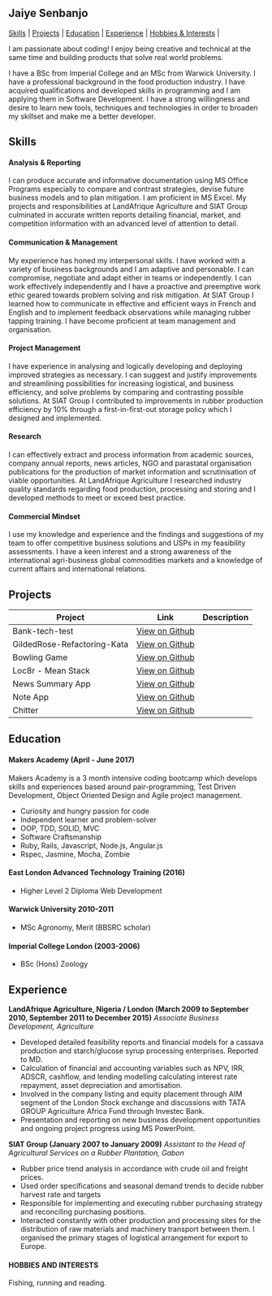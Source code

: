 ## Jaiye Senbanjo

[Skills](#skills) | [Projects](#projects) | [Education](#education) | [Experience](#experience) | [Hobbies & Interests](#hobbies]) |

I am passionate about coding! I enjoy being creative and technical at the same time and building products that solve real world problems.

I have a BSc from Imperial College and an MSc from Warwick University. I have a professional background in the food production industry. I have acquired qualifications and developed skills in programming and I am applying them in Software Development. I have a strong willingness and desire to learn new tools, techniques and technologies in order to broaden my skillset and make me a better developer.

<a name="skills"></a>
## Skills

#### Analysis & Reporting

I can produce accurate and informative documentation using MS Office Programs especially to compare and contrast strategies, devise future business models and to plan mitigation. I am proficient in MS Excel. My projects and responsibilities at LandAfrique Agriculture and SIAT Group culminated in accurate written reports detailing financial, market, and competition information with an advanced level of attention to detail.

#### Communication & Management

My experience has honed my interpersonal skills. I have worked with a variety of business backgrounds and I am adaptive and personable. I can compromise, negotiate and adapt either in teams or independently. I can work effectively independently and I have a proactive and preemptive work ethic geared towards problem solving and risk mitigation. At SIAT Group I learned how to communicate in effective and efficient ways in French and English and to implement feedback observations while managing rubber tapping training. I have become proficient at team management and organisation.

#### Project Management

I have experience in analysing and logically developing and deploying improved strategies as necessary. I can suggest and justify improvements and streamlining possibilities for increasing logistical, and business efficiency, and solve problems by comparing and contrasting possible solutions. At SIAT Group I contributed to improvements in rubber production efficiency by 10% through a first-in-first-out storage policy which I designed and implemented.

#### Research

I can effectively extract and process information from academic sources, company annual reports, news articles, NGO and parastatal organisation publications for the production of market information and scrutinisation of viable opportunities. At LandAfrique Agriculture I researched industry quality standards regarding food production, processing and storing and I developed methods to meet or exceed best practice.

#### Commercial Mindset

I use my knowledge and experience and the findings and suggestions of my team to offer competitive business solutions and USPs in my feasibility assessments. I have a keen interest and a strong awareness of the international agri-business global commodities markets and a knowledge of current affairs and international relations.

<a name="projects"></a>

## Projects

|Project | Link | Description |
|--------|--------|--------|
| Bank-tech-test | [View on Github](https://github.com/JayWebDevCom/bank-tech-test)|   |
| GildedRose-Refactoring-Kata | [View on Github](https://github.com/JayWebDevCom/GildedRose-Refactoring-Kata) |   |
| Bowling Game | [View on Github](https://github.com/JayWebDevCom/bowling-challenge) |   |
| Loc8r - Mean Stack | [View on Github](https://github.com/JayWebDevCom/mean-stack) |   |
| News Summary App | [View on Github](https://github.com/JayWebDevCom/news-summary-app) |  |
| Note App | [View on Github](https://github.com/JayWebDevCom/note-app) |  |
| Chitter  | [View on Github](https://github.com/JayWebDevCom/chitter-challenge) |   |




<a name="education"></a>
## Education

#### Makers Academy (April - June 2017)
Makers Academy is a 3 month intensive coding bootcamp which develops skills and experiences based around pair-programming, Test Driven Development, Object Oriented Design and Agile project management.
- Curiosity and hungry passion for code
- Independent learner and problem-solver
- OOP, TDD, SOLID, MVC
- Software Craftsmanship
- Ruby, Rails, Javascript, Node.js, Angular.js
- Rspec, Jasmine, Mocha, Zombie

#### East London Advanced Technology Training (2016)
- Higher Level 2 Diploma Web Development

#### Warwick University 2010-2011
- MSc Agronomy, Merit (BBSRC scholar)

#### Imperial College London (2003-2006)
- BSc (Hons) Zoology



<a name="experience"></a>
## Experience

**LandAfrique Agriculture, Nigeria / London (March 2009 to September 2010,
September 2011 to December 2015)**
*Associate Business Development, Agriculture*
- Developed detailed feasibility reports and financial models for a cassava production and starch/glucose syrup processing enterprises. Reported to MD.
- Calculation of financial and accounting variables such as NPV, IRR, ADSCR, cashflow, and lending modelling calculating interest rate repayment, asset depreciation and amortisation.
- Involved in the company listing and equity placement through AIM segment of the London Stock exchange and discussions with TATA GROUP Agriculture Africa Fund through Investec Bank.
- Presentation and reporting on new business development opportunities and ongoing project progress using MS PowerPoint.

**SIAT Group (January 2007 to January 2009)**
*Assistant to the Head of Agricultural Services on a Rubber Plantation, Gabon*
- Rubber price trend analysis in accordance with crude oil and freight prices.
- Used order specifications and seasonal demand trends to decide rubber harvest rate and targets
- Responsible for implementing and executing rubber purchasing strategy and reconciling purchasing positions.
- Interacted constantly with other production and processing sites for the distribution of raw materials and machinery transport between them. I organised the primary stages of logistical arrangement for export to Europe.

<a name="hobbies"></a>
#### HOBBIES AND INTERESTS
Fishing, running and reading.
